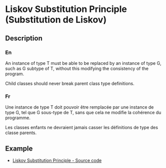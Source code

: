 # Liskov Substitution Principle (Substitution de Liskov)


## Description

### En

An instance of type T must be able to be replaced by an instance of type G, such as G subtype of T, without this modifying the consistency of the program.

Child classes should never break parent class type definitions.

### Fr

Une instance de type T doit pouvoir être remplacée par une instance de type G, tel que G sous-type de T, sans que cela ne modifie la cohérence du programme.

Les classes enfants ne devraient jamais casser les définitions de type des classe parents.


## Example

* [Liskov Substitution Principle - Source code](https://github.com/dev-and-web/solid-php/tree/master/src/3_liskov-substitution-principle/index.php)
